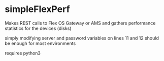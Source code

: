 # simpleFlexPerf
Makes REST calls to Flex OS Gateway or AMS and gathers performance statistics for the devices (disks)

simply modifying server and password variables on lines 11 and 12 should be enough for most environments

requires python3

